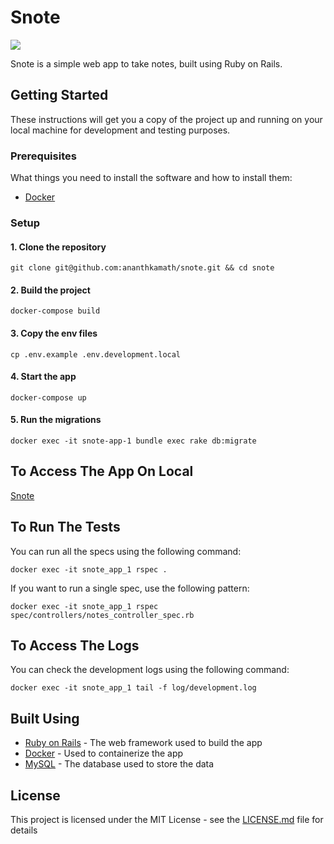 # Snote
<a href="https://codeclimate.com/github/codeclimate/codeclimate/maintainability"><img src="https://api.codeclimate.com/v1/badges/a99a88d28ad37a79dbf6/maintainability" /></a>
<br/>

Snote is a simple web app to take notes, built using Ruby on Rails.

## Getting Started

These instructions will get you a copy of the project up and running on your local machine for development and testing purposes.

### Prerequisites

What things you need to install the software and how to install them:

- [Docker](https://docs.docker.com/)

### Setup

#### 1. Clone the repository

```
git clone git@github.com:ananthkamath/snote.git && cd snote
```

#### 2. Build the project

```
docker-compose build
```

#### 3. Copy the env files

```
cp .env.example .env.development.local
```

#### 4. Start the app

```
docker-compose up
```

#### 5. Run the migrations

```
docker exec -it snote-app-1 bundle exec rake db:migrate
```

## To Access The App On Local
[Snote](http://localhost:3000/)

## To Run The Tests

You can run all the specs using the following command:

```
docker exec -it snote_app_1 rspec .
```

If you want to run a single spec, use the following pattern:

```
docker exec -it snote_app_1 rspec spec/controllers/notes_controller_spec.rb
```

## To Access The Logs

You can check the development logs using the following command:

```
docker exec -it snote_app_1 tail -f log/development.log
```

## Built Using

- [Ruby on Rails](https://rubyonrails.org/) - The web framework used to build the app
- [Docker](https://www.docker.com/) - Used to containerize the app
- [MySQL](https://dev.mysql.com/) - The database used to store the data

## License

This project is licensed under the MIT License - see the [LICENSE.md](LICENSE.md) file for details

